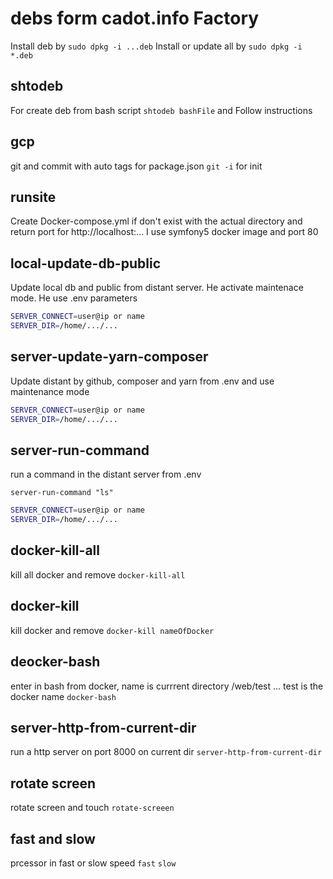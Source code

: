 # debs form cadot.info Factory

Install deb by `sudo dpkg -i ...deb`
Install or update all by `sudo dpkg -i *.deb`

## shtodeb
For create deb from bash script
`shtodeb bashFile` and Follow instructions

## gcp 
git and commit with auto tags for package.json
`git -i` for init 

## runsite
Create Docker-compose.yml if don't exist with the actual directory and return port for http://localhost:...
I use symfony5 docker image and port 80

## local-update-db-public
Update local db and public from distant server.
He activate maintenace mode.
He use .env parameters
```bash
SERVER_CONNECT=user@ip or name
SERVER_DIR=/home/.../...
```
## server-update-yarn-composer
Update distant by github, composer and yarn from .env and use maintenance mode
```bash
SERVER_CONNECT=user@ip or name
SERVER_DIR=/home/.../...
```
## server-run-command
run a command in the distant server from .env

`server-run-command "ls"`

```bash
SERVER_CONNECT=user@ip or name
SERVER_DIR=/home/.../...
```
## docker-kill-all
kill all docker and remove
`docker-kill-all`

## docker-kill
kill docker and remove
`docker-kill nameOfDocker`

## deocker-bash
enter in bash from docker, name is currrent directory /web/test ... test is the docker name
`docker-bash`

## server-http-from-current-dir
run a http server on port 8000 on current dir
`server-http-from-current-dir`

## rotate screen
rotate screen and touch
`rotate-screeen`

## fast and slow
prcessor in fast or slow speed
`fast`
`slow`
